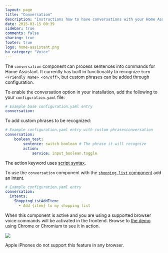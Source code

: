 ```yaml
---
layout: page
title: "Conversation"
description: "Instructions how to have conversations with your Home Assistant."
date: 2015-03-15 00:39
sidebar: true
comments: false
sharing: true
footer: true
logo: home-assistant.png
ha_category: "Voice"
---
```



The `conversation` component can process sentences into commands for Home Assistant. It currently has built in functionality to recognize `turn <Friendly Name> <on/off>`, but custom phrases can be added through configuration.


To enable the conversation option in your installation, add the following to your `configuration.yaml` file:

```yaml
# Example base configuration.yaml entry
conversation:
```

To add custom phrases to be recognized:

```yaml
# Example configuration.yaml entry with custom phrasesconversation
conversation:
    boolean_test:
        sentence: switch boolean # The phrase it will recognize
        action:
            service: input_boolean.toggle
```

The action keyword uses [script syntax](https://home-assistant.io/docs/scripts/).

To use the `conversation` component with the [`shopping list` component](/components/shopping_list/) add an intent.

```yaml
# Example configuration.yaml entry
conversation:
  intents:
    ShoppingListAddItem:
      - Add {item} to my shopping list
```

When this component is active and you are using a supported browser voice commands will be activated in the frontend. Browse to [the demo](/demo/) using Chrome or Chromium to see it in action.

<p class='img'>
  <img src="/images/screenshots/voice-commands.png" />
</p>

<p class='note'>
  Apple iPhones do not support this feature in any browser. 
</p>
